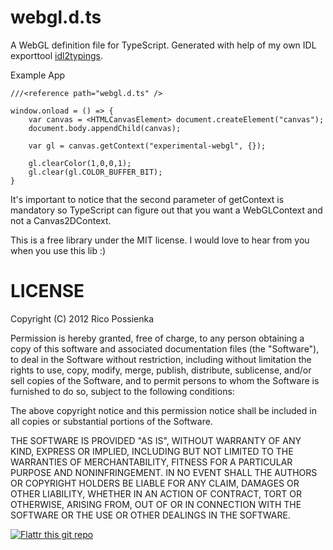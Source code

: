 webgl.d.ts
==========

A WebGL definition file for TypeScript. Generated with help of my own IDL exporttool [idl2typings](https://github.com/RicoP/idl2typings).

Example App


	///<reference path="webgl.d.ts" />

	window.onload = () => { 
		var canvas = <HTMLCanvasElement> document.createElement("canvas"); 
		document.body.appendChild(canvas); 

		var gl = canvas.getContext("experimental-webgl", {}); 

		gl.clearColor(1,0,0,1);
		gl.clear(gl.COLOR_BUFFER_BIT); 
	}


It's important to notice that the second parameter of getContext is mandatory so TypeScript can figure out that you want a WebGLContext and not a Canvas2DContext. 

This is a free library under the MIT license. I would love to hear from you when you use this lib :) 

LICENSE
=======
Copyright (C) 2012 Rico Possienka 

Permission is hereby granted, free of charge, to any person obtaining a copy of this software and associated documentation files (the "Software"), to deal in the Software without restriction, including without limitation the rights to use, copy, modify, merge, publish, distribute, sublicense, and/or sell copies of the Software, and to permit persons to whom the Software is furnished to do so, subject to the following conditions:

The above copyright notice and this permission notice shall be included in all copies or substantial portions of the Software.

THE SOFTWARE IS PROVIDED "AS IS", WITHOUT WARRANTY OF ANY KIND, EXPRESS OR IMPLIED, INCLUDING BUT NOT LIMITED TO THE WARRANTIES OF MERCHANTABILITY, FITNESS FOR A PARTICULAR PURPOSE AND NONINFRINGEMENT. IN NO EVENT SHALL THE AUTHORS OR COPYRIGHT HOLDERS BE LIABLE FOR ANY CLAIM, DAMAGES OR OTHER LIABILITY, WHETHER IN AN ACTION OF CONTRACT, TORT OR OTHERWISE, ARISING FROM, OUT OF OR IN CONNECTION WITH THE SOFTWARE OR THE USE OR OTHER DEALINGS IN THE SOFTWARE.


[![Flattr this git repo](http://api.flattr.com/button/flattr-badge-large.png)](https://flattr.com/submit/auto?user_id=RicoTweet&url=https://github.com/RicoP/glsafecontext.js&title=glSafeContesxt.js&language=&tags=github&category=software)